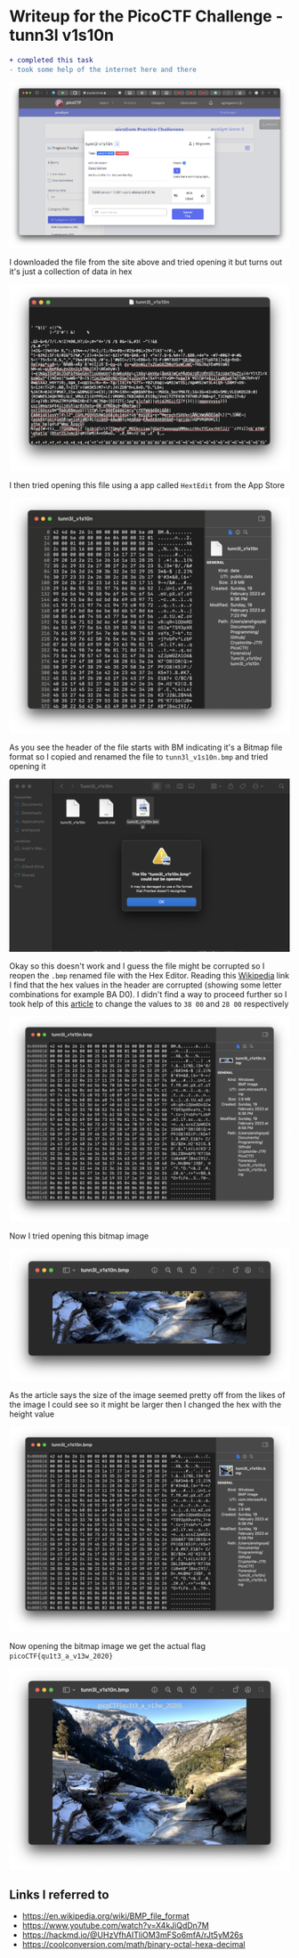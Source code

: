 # Writeup for the PicoCTF Challenge - tunn3l v1s10n

```diff
+ completed this task
- took some help of the internet here and there
```

![Challenge](./assets/Screenshot%202023-02-19%20at%206.53.03%20PM.png)

I downloaded the file from the site above and tried opening it but turns out it's just a collection of data in hex

![Opening_File](./assets/Screenshot%202023-02-19%20at%206.54.38%20PM.png)

I then tried opening this file using a app called `HextEdit` from the App Store

![Opening_Hex](./assets/Screenshot%202023-02-19%20at%207.29.04%20PM.png)

As you see the header of the file starts with BM indicating it's a Bitmap file format so I copied and renamed the file to `tunn3l_v1s10n.bmp` and tried opening it

![Opening_Bmp](./assets/Screenshot%202023-02-19%20at%207.32.51%20PM.png)

Okay so this doesn't work and I guess the file might be corrupted so I reopen the `.bmp` renamed file with the Hex Editor.
Reading this [Wikipedia](https://en.wikipedia.org/wiki/BMP_file_format) link I find that the hex values in the header are corrupted (showing some letter combinations for example BA D0). I didn't find a way to proceed further so I took help of this [article](https://hackmd.io/@UHzVfhAITliOM3mFSo6mfA/rJt5yM26s) to change the values to `38 00` and `28 00` respectively

![Changing_hex](./assets/Screenshot%202023-02-19%20at%208.57.15%20PM.png)

Now I tried opening this bitmap image

![Open_bmp](./assets/Screenshot%202023-02-19%20at%208.57.03%20PM.png)

As the article says the size of the image seemed pretty off from the likes of the image I could see so it might be larger then I changed the hex with the height value

![Change_hex](./assets/Screenshot%202023-02-19%20at%208.59.02%20PM.png)

Now opening the bitmap image we get the actual flag `picoCTF{qu1t3_a_v13w_2020}`

![Open_flag](./assets/Screenshot%202023-02-19%20at%208.58.52%20PM.png)

## Links I referred to

-   https://en.wikipedia.org/wiki/BMP_file_format
-   https://www.youtube.com/watch?v=X4kJiQdDn7M
-   https://hackmd.io/@UHzVfhAITliOM3mFSo6mfA/rJt5yM26s
-   https://coolconversion.com/math/binary-octal-hexa-decimal
